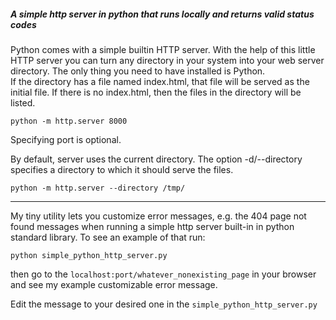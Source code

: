
##### A simple http server in python that runs locally and returns valid status codes

Python comes with a simple builtin HTTP server. With the help of this little HTTP server you can turn any directory in your system into your web server directory. The only thing you need to have installed is Python.  
If the directory has a file named index.html, that file will be served as the initial file. If there is no index.html, then the files in the directory will be listed.

`python -m http.server 8000`

Specifying port is optional. 

By default, server uses the current directory. The option -d/--directory specifies a directory to which it should serve the files.

`python -m http.server --directory /tmp/`


-------- 

My tiny utility lets you customize error messages, e.g. the 404 page not found messages when running a simple http server built-in in python standard library. To see an example of that run: 

`python simple_python_http_server.py`

then go to the `localhost:port/whatever_nonexisting_page` in your browser and see my example customizable error message.

Edit the message to your desired one in the `simple_python_http_server.py`

